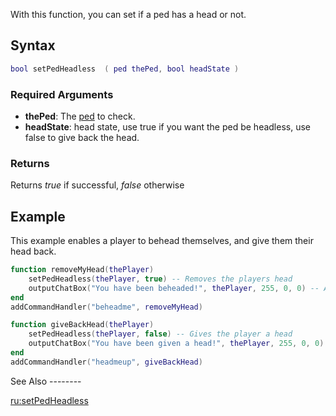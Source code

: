 With this function, you can set if a ped has a head or not.

Syntax
------

``` lua
bool setPedHeadless  ( ped thePed, bool headState )
```

### Required Arguments

-   **thePed**: The [ped](/docs/ped.md "wikilink") to check.
-   **headState**: head state, use true if you want the ped be headless, use false to give back the head.

### Returns

Returns *true* if successful, *false* otherwise

Example
-------

<section name="Server" class="server" show="true">
This example enables a player to behead themselves, and give them their head back.

``` lua
function removeMyHead(thePlayer)
    setPedHeadless(thePlayer, true) -- Removes the players head
    outputChatBox("You have been beheaded!", thePlayer, 255, 0, 0) -- A confirmation message for the player
end
addCommandHandler("beheadme", removeMyHead)

function giveBackHead(thePlayer)
    setPedHeadless(thePlayer, false) -- Gives the player a head
    outputChatBox("You have been given a head!", thePlayer, 255, 0, 0) -- A confirmation message for the player
end
addCommandHandler("headmeup", giveBackHead)
```

</section>
See Also
--------

[ru:setPedHeadless](/docs/ru:setpedheadless.md "wikilink")

